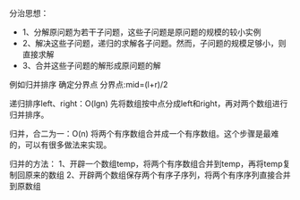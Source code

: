 分治思想：
-   1、分解原问题为若干子问题，这些子问题是原问题的规模的较小实例
-   2、解决这些子问题，递归的求解各子问题。然而，子问题的规模足够小，则直接求解
-   3、合并这些子问题的解形成原问题的解

例如归并排序
确定分界点
分界点:mid=(l+r)/2

递归排序left、right：O(lgn)
先将数组按中点分成left和right，再对两个数组进行归并排序。

归并，合二为一：O(n)
将两个有序数组合并成一个有序数组。这个步骤是最难的，可以有很多做法来实现。

归并的方法：
1、开辟一个数组temp，将两个有序数组合并到temp，再将temp复制回原来的数组
2、开辟两个数组保存两个有序子序列，将两个有序序列直接合并到原数组

